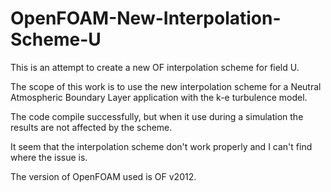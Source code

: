 # OpenFOAM-New-Interpolation-Scheme-U
This is an attempt to create a new OF interpolation scheme for field U.

The scope of this work is to use the new interpolation scheme for a Neutral Atmospheric Boundary Layer application
with the k-e turbulence model.

The code compile successfully, but when it use during a simulation the results are not affected by the scheme.

It seem that the interpolation scheme don't work properly and I can't find where the issue is.

The version of OpenFOAM used is OF v2012.
